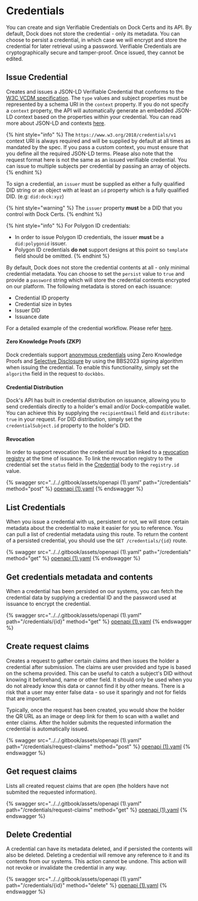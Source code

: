 # Credentials

You can create and sign Verifiable Credentials on Dock Certs and its API. By default, Dock does not store the credential - only its metadata. You can choose to persist a credential, in which case we will encrypt and store the credential for later retrieval using a password. Verifiable Credentials are cryptographically secure and tamper-proof. Once issued, they cannot be edited.

## Issue Credential <a href="#issue-credentials" id="issue-credentials"></a>

Creates and issues a JSON-LD Verifiable Credential that conforms to the [W3C VCDM specification](https://www.w3.org/TR/vc-data-model/). The `type` values and subject properties must be represented by a schema URI in the `context` property. If you do not specify a `context` property, the API will automatically generate an embedded JSON-LD context based on the properties within your credential. You can read more about JSON-LD and contexts [here](https://json-ld.org/spec/latest/json-ld/#the-context).

{% hint style="info" %}
The `https://www.w3.org/2018/credentials/v1` context URI is always required and will be supplied by default at all times as mandated by the spec. If you pass a custom context, you must ensure that you define all the required JSON-LD terms. Please also note that the request format here is not the same as an issued verifiable credential. You can issue to multiple subjects per credential by passing an array of objects.
{% endhint %}

To sign a credential, an `issuer` must be supplied as either a fully qualified DID string or an object with at least an `id` property which is a fully qualified DID. (e.g: `did:dock:xyz`)

{% hint style="warning" %}
The `issuer` property **must** be a DID that you control with Dock Certs.
{% endhint %}

{% hint style="info" %}
For Polygon ID credentials:

* In order to issue Polygon ID credentials, the issuer **must** be a `did:polygonid` issuer.
* Polygon ID credentials **do not** support designs at this point so `template` field should be omitted.
{% endhint %}

By default, Dock does not store the credential contents at all - only minimal credential metadata. You can choose to set the `persist` value to `true` and provide a `password` string which will store the credential contents encrypted on our platform. The following metadata is stored on each issuance:

* Credential ID property
* Credential size in bytes
* Issuer DID
* Issuance date

For a detailed example of the credential workflow. Please refer [here](https://github.com/docknetwork/dock-api-js/blob/main/workflows/credentialsFlow.js).

#### Zero Knowledge Proofs (ZKP) <a href="#zero-knowledge-proofs" id="zero-knowledge-proofs"></a>

Dock credentials support [anonymous credentials](https://blog.dock.io/anonymous-credentials/) using Zero Knowledge Proofs and [Selective Disclosure](https://www.dock.io/post/selective-disclosure) by using the BBS2023 signing algorithm when issuing the credential. To enable this functionality, simply set the `algorithm` field in the request to `dockbbs`.

#### Credential Distribution <a href="#credential-distribution" id="credential-distribution"></a>

Dock's API has built in credential distribution on issuance, allowing you to send credentials directly to a holder's email and/or Dock-compatible wallet. You can achieve this by supplying the `recipientEmail` field and `distribute: true` in your request. For DID distribution, simply set the `credentialSubject.id` property to the holder's DID.

#### Revocation <a href="#credential-issuance-revocation" id="credential-issuance-revocation"></a>

In order to support revocation the credential must be linked to a [revocation registry](registries.md) at the time of issuance. To link the revocation registry to the credential set the `status` field in the [Credential](index.html.md#schemacredential) body to the `registry.id` value.

{% swagger src="../../.gitbook/assets/openapi (1).yaml" path="/credentials" method="post" %}
[openapi (1).yaml](<../../.gitbook/assets/openapi (1).yaml>)
{% endswagger %}

## List Credentials

When you issue a credential with us, persistent or not, we will store certain metadata about the credential to make it easier for you to reference. You can pull a list of credential metadata using this route. To return the content of a persisted credential, you should use the `GET /credentials/{id}` route.

{% swagger src="../../.gitbook/assets/openapi (1).yaml" path="/credentials" method="get" %}
[openapi (1).yaml](<../../.gitbook/assets/openapi (1).yaml>)
{% endswagger %}

## Get credentials metadata and contents

When a credential has been persisted on our systems, you can fetch the credential data by supplying a credential ID and the password used at issuance to encrypt the credential.

{% swagger src="../../.gitbook/assets/openapi (1).yaml" path="/credentials/{id}" method="get" %}
[openapi (1).yaml](<../../.gitbook/assets/openapi (1).yaml>)
{% endswagger %}

## Create request claims <a href="#request-claims" id="request-claims"></a>

Creates a request to gather certain claims and then issues the holder a credential after submission. The claims are user provided and type is based on the schema provided. This can be useful to catch a subject's DID without knowing it beforehand, name or other field. It should only be used when you do not already know this data or cannot find it by other means. There is a risk that a user may enter false data - so use it sparingly and not for fields that are important.

Typically, once the request has been created, you would show the holder the QR URL as an image or deep link for them to scan with a wallet and enter claims. After the holder submits the requested information the credential is automatically issued.

{% swagger src="../../.gitbook/assets/openapi (1).yaml" path="/credentials/request-claims" method="post" %}
[openapi (1).yaml](<../../.gitbook/assets/openapi (1).yaml>)
{% endswagger %}



## Get request claims

Lists all created request claims that are open (the holders have not submited the requested information).

{% swagger src="../../.gitbook/assets/openapi (1).yaml" path="/credentials/request-claims" method="get" %}
[openapi (1).yaml](<../../.gitbook/assets/openapi (1).yaml>)
{% endswagger %}



## Delete Credential

A credential can have its metadata deleted, and if persisted the contents will also be deleted. Deleting a credential will remove any reference to it and its contents from our systems. This action cannot be undone. This action will not revoke or invalidate the credential in any way.

{% swagger src="../../.gitbook/assets/openapi (1).yaml" path="/credentials/{id}" method="delete" %}
[openapi (1).yaml](<../../.gitbook/assets/openapi (1).yaml>)
{% endswagger %}



